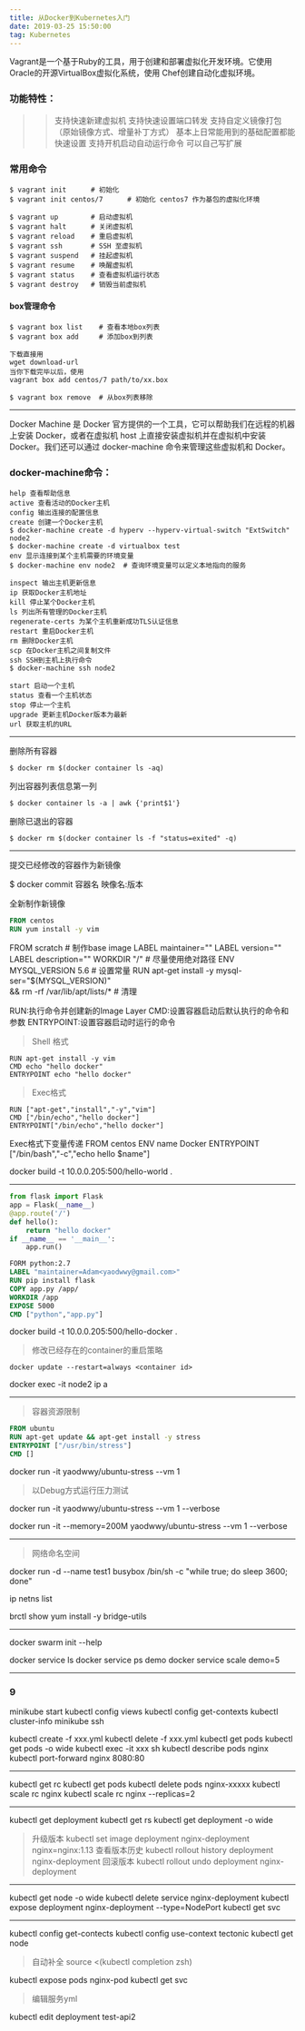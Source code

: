 ```yaml
---
title: 从Docker到Kubernetes入门
date: 2019-03-25 15:50:00
tag: Kubernetes
---
```


Vagrant是一个基于Ruby的工具，用于创建和部署虚拟化开发环境。它使用Oracle的开源VirtualBox虚拟化系统，使用 Chef创建自动化虚拟环境。

### 功能特性：
 
 >>支持快速新建虚拟机
 支持快速设置端口转发
 支持自定义镜像打包（原始镜像方式、增量补丁方式）
 基本上日常能用到的基础配置都能快速设置
 支持开机启动自动运行命令
 可以自己写扩展
 
### 常用命令

    $ vagrant init      # 初始化
    $ vagrant init centos/7      # 初始化 centos7 作为基包的虚拟化环境
    
    $ vagrant up        # 启动虚拟机
    $ vagrant halt      # 关闭虚拟机
    $ vagrant reload    # 重启虚拟机
    $ vagrant ssh       # SSH 至虚拟机
    $ vagrant suspend   # 挂起虚拟机
    $ vagrant resume    # 唤醒虚拟机
    $ vagrant status    # 查看虚拟机运行状态
    $ vagrant destroy   # 销毁当前虚拟机

#### box管理命令

    $ vagrant box list    # 查看本地box列表
    $ vagrant box add     # 添加box到列表
    
    下载直接用
    wget download-url
    当你下载完毕以后，使用
    vagrant box add centos/7 path/to/xx.box
    
    $ vagrant box remove  # 从box列表移除 

---

Docker Machine 是 Docker 官方提供的一个工具，它可以帮助我们在远程的机器上安装 Docker，或者在虚拟机 host 上直接安装虚拟机并在虚拟机中安装 Docker。我们还可以通过 docker-machine 命令来管理这些虚拟机和 Docker。

### docker-machine命令：

    help 查看帮助信息
    active 查看活动的Docker主机
    config 输出连接的配置信息
    create 创建一个Docker主机
    $ docker-machine create -d hyperv --hyperv-virtual-switch "ExtSwitch" node2
    $ docker-machine create -d virtualbox test
    env 显示连接到某个主机需要的环境变量
    $ docker-machine env node2  # 查询环境变量可以定义本地指向的服务
    
    inspect 输出主机更新信息
    ip 获取Docker主机地址
    kill 停止某个Docker主机
    ls 列出所有管理的Docker主机
    regenerate-certs 为某个主机重新成功TLS认证信息
    restart 重启Docker主机
    rm 删除Docker主机
    scp 在Docker主机之间复制文件
    ssh SSH到主机上执行命令
    $ docker-machine ssh node2
    
    start 启动一个主机
    status 查看一个主机状态
    stop 停止一个主机
    upgrade 更新主机Docker版本为最新
    url 获取主机的URL




---

删除所有容器

    $ docker rm $(docker container ls -aq)

列出容器列表信息第一列

    $ docker container ls -a | awk {'print$1'}

删除已退出的容器

    $ docker rm $(docker container ls -f "status=exited" -q)

---

提交已经修改的容器作为新镜像

$ docker commit 容器名 映像名:版本

全新制作新镜像

```dockerfile
FROM centos
RUN yum install -y vim
```

FROM scratch # 制作base image
LABEL maintainer=""
LABEL version=""
LABEL description=""
WORKDIR "/" # 尽量使用绝对路径
ENV MYSQL_VERSION 5.6 # 设置常量
RUN apt-get install -y mysql-ser="$(MYSQL_VERSION)" \
&& rm -rf /var/lib/apt/lists/* # 清理

RUN:执行命令并创建新的Image Layer
CMD:设置容器启动后默认执行的命令和参数
ENTRYPOINT:设置容器启动时运行的命令

>Shell 格式

    RUN apt-get install -y vim
    CMD echo "hello docker"
    ENTRYPOINT echo "hello docker"
    
>Exec格式

    RUN ["apt-get","install","-y","vim"]
    CMD ["/bin/echo","hello docker"]
    ENTRYPOINT["/bin/echo","hello docker"]

Exec格式下变量传递
FROM centos
ENV name Docker
ENTRYPOINT ["/bin/bash","-c","echo hello $name"]

docker build -t 10.0.0.205:500/hello-world .

---

```python app.py
from flask import Flask
app = Flask(__name__)
@app.route('/')
def hello():
    return "hello docker"
if __name__ == '__main__':
    app.run()
```

```dockerfile
FORM python:2.7
LABEL "maintainer=Adam<yaodwwy@gmail.com>"
RUN pip install flask
COPY app.py /app/
WORKDIR /app
EXPOSE 5000
CMD ["python","app.py"]
```

docker build -t 10.0.0.205:500/hello-docker .

>修改已经存在的container的重启策略

    docker update --restart=always <container id>

docker exec -it node2 ip a

---

>容器资源限制

```dockerfile
FROM ubuntu
RUN apt-get update && apt-get install -y stress
ENTRYPOINT ["/usr/bin/stress"]
CMD []

```

docker run -it yaodwwy/ubuntu-stress --vm 1

>以Debug方式运行压力测试

docker run -it yaodwwy/ubuntu-stress --vm 1 --verbose



docker run -it --memory=200M yaodwwy/ubuntu-stress --vm 1 --verbose


---
>网络命名空间

docker run -d --name test1 busybox /bin/sh -c "while true; do sleep 3600; done"

ip netns list

brctl show
yum install -y bridge-utils

---

docker swarm init --help

docker service ls
docker service ps demo
docker service scale demo=5

---
### 9 
minikube start
kubectl config views
kubectl config get-contexts
kubectl cluster-info
minikube ssh

kubectl create -f xxx.yml
kubectl delete -f xxx.yml
kubectl get pods
kubectl get pods -o wide
kubectl exec -it xxx sh
kubectl describe pods nginx
kubectl port-forward nginx 8080:80

---
kubectl get rc
kubectl get pods
kubectl delete pods nginx-xxxxx
kubectl scale rc nginx
kubectl scale rc nginx --replicas=2

---
kubectl get deployment
kubectl get rs
kubectl get deployment -o wide
>升级版本
kubectl set image deployment nginx-deployment nginx=nginx:1.13
>查看版本历史
kubectl rollout history deployment nginx-deployment
>回滚版本
kubectl rollout undo deployment nginx-deployment

---
kubectl get node -o wide
kubectl delete service nginx-deployment
kubectl expose deployment nginx-deployment --type=NodePort
kubectl get svc

---
kubectl config get-contects
kubectl config use-context tectonic
kubectl get node

>自动补全
source <(kubectl completion zsh)


kubectl expose pods nginx-pod
kubectl get svc

>编辑服务yml

kubectl edit deployment test-api2



